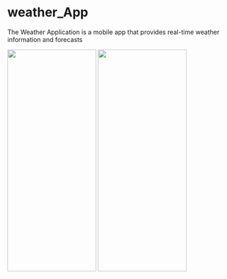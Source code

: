 # weather_App
The Weather Application is a mobile app that provides real-time weather information and forecasts

<img src="https://github.com/prPrashant786/weather_App/assets/87211595/33da3c81-4a13-4d6d-843e-a9889cf315c8" width="200" height="500">
<img src="https://github.com/prPrashant786/weather_App/assets/87211595/2bbd9860-8699-4b0d-9f65-80dd7ed94ced" width="200" height="500">
